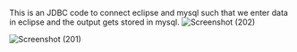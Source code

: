 This is an JDBC code to connect eclipse and mysql such that we enter data in eclipse and the output gets stored in mysql. 
![Screenshot (202)](https://github.com/user-attachments/assets/bd6e0c78-4365-423e-8697-bb8bd38d9c46)


![Screenshot (201)](https://github.com/user-attachments/assets/0ea76f72-7294-47d4-a124-63ba79c42080)
